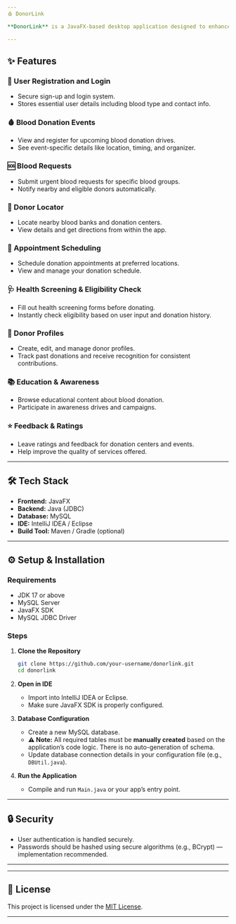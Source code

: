 ```yaml
---
🩸 DonorLink

**DonorLink** is a JavaFX-based desktop application designed to enhance and streamline the blood donation process. It connects donors, recipients, hospitals, and donation centers through an intuitive interface backed by a robust MySQL database.

---
```


## ✨ Features

### 🔐 User Registration and Login
- Secure sign-up and login system.
- Stores essential user details including blood type and contact info.

### 🩸 Blood Donation Events
- View and register for upcoming blood donation drives.
- See event-specific details like location, timing, and organizer.

### 🆘 Blood Requests
- Submit urgent blood requests for specific blood groups.
- Notify nearby and eligible donors automatically.

### 📍 Donor Locator
- Locate nearby blood banks and donation centers.
- View details and get directions from within the app.

### 📅 Appointment Scheduling
- Schedule donation appointments at preferred locations.
- View and manage your donation schedule.

### 🩺 Health Screening & Eligibility Check
- Fill out health screening forms before donating.
- Instantly check eligibility based on user input and donation history.

### 👤 Donor Profiles
- Create, edit, and manage donor profiles.
- Track past donations and receive recognition for consistent contributions.

### 📚 Education & Awareness
- Browse educational content about blood donation.
- Participate in awareness drives and campaigns.

### ⭐ Feedback & Ratings
- Leave ratings and feedback for donation centers and events.
- Help improve the quality of services offered.

---

## 🛠 Tech Stack

- **Frontend:** JavaFX
- **Backend:** Java (JDBC)
- **Database:** MySQL
- **IDE:** IntelliJ IDEA / Eclipse
- **Build Tool:** Maven / Gradle (optional)

---

## ⚙️ Setup & Installation

### Requirements
- JDK 17 or above
- MySQL Server
- JavaFX SDK
- MySQL JDBC Driver

### Steps

1. **Clone the Repository**
   ```bash
   git clone https://github.com/your-username/donorlink.git
   cd donorlink
   ```

2. **Open in IDE**
   - Import into IntelliJ IDEA or Eclipse.
   - Make sure JavaFX SDK is properly configured.

3. **Database Configuration**
   - Create a new MySQL database.
   - **⚠️ Note:** All required tables must be **manually created** based on the application’s code logic. There is no auto-generation of schema.
   - Update database connection details in your configuration file (e.g., `DBUtil.java`).

4. **Run the Application**
   - Compile and run `Main.java` or your app’s entry point.

---

## 🔒 Security

- User authentication is handled securely.
- Passwords should be hashed using secure algorithms (e.g., BCrypt) — implementation recommended.

---


---

## 📄 License

This project is licensed under the [MIT License](LICENSE).

---
